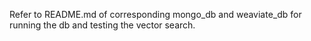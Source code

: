 Refer to README.md of corresponding mongo_db and weaviate_db for running the db and testing the vector search.
